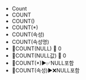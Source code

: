 ﻿- Count
- COUNT
- COUNT()
- COUNT(*)
- COUNT(속성)
- COUNT(속성명)
- 📌COUNT(NULL) 🟰 0
- 📌COUNT(NULL값) 🟰 0
- 🔎COUNT(*)▶️✅NULL포함
- 🔎COUNT(속성)▶️❌NULL포함
